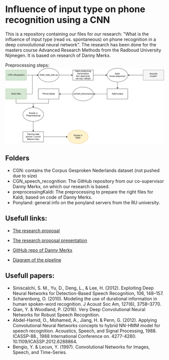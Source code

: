 # Influence of input type on phone recognition using a CNN
This is a repository containing our files for our research: "What is the influence of input type (read vs. spontaneous) on phone recognition in a deep convolutional neural network".
The research has been done for the masters course Advanced Research Methods from the Radboud University Nijmegen.
It is based on research of Danny Merkx.


Preprocessing steps:
![alt text][preprocSteps]

[preprocSteps]: https://github.com/thaije/spontaneous-vs-read-phone-recognition/blob/master/Label%20preprocessing.jpg "Preprocessing steps"

## Folders
- CGN: contains the Corpus Gesproken Nederlands dataset (not pushed due to size)
- CGN_speech_recognition: The GitHub repository from our co-supervisor Danny Merkx, on which our research is based.
- preprocessingKaldi: The preprocessing to prepare the right files for Kaldi, based on code of Danny Merkx.
- Ponyland: general info on the ponyland servers from the RU university.


## Usefull links:
- [The research proposal](https://docs.google.com/document/d/1pZWNGS6Ybt3M0pSRjHjkKqZ-X_zyD5Eld1MtMw-uO0Q/edit#heading=h.r7ohv33pr6lv)
- [The research proposal presentation](https://docs.google.com/presentation/d/1moxdcfoUTF0ivlOQkJ4nDlOWQRZFF_PeBAvEmR_P7yM/edit#slide=id.g279c6755aa_0_0)
- [GitHub repo of Danny Merkx](https://github.com/DannyMerkx/CGN_speech_recognition)

- [Diagram of the pipeline](https://www.draw.io/#G0B-IwinKF28akemphS3RaTGhsRjQ)

## Usefull papers:
- Siniscalchi, S. M., Yu, D., Deng, L., & Lee, H. (2012). Exploiting Deep Neural Networks for Detection-Based Speech Recognition, 106, 148–157.
- Scharenborg, O. (2010). Modeling the use of durational information in human spoken-word recognition. J Acoust Soc Am, 127(6), 3758–3770.
- Qian, Y. & Woodland, P. (2016). Very Deep Convolutional Neural Networks for Robust Speech Recognition.
- Abdel-Hamid, O., Mohamed, A., Jiang, H. \& Penn, G. (2012). Applying Convolutional Neural Networks concepts to hybrid NN-HMM model for speech recognition. Acoustics, Speech, and Signal Processing, 1988. ICASSP-88., 1988 International Conference on. 4277-4280. 10.1109/ICASSP.2012.6288864.
- Bengio, Y. \& Lecun, Y. (1997). Convolutional Networks for Images, Speech, and Time-Series.

